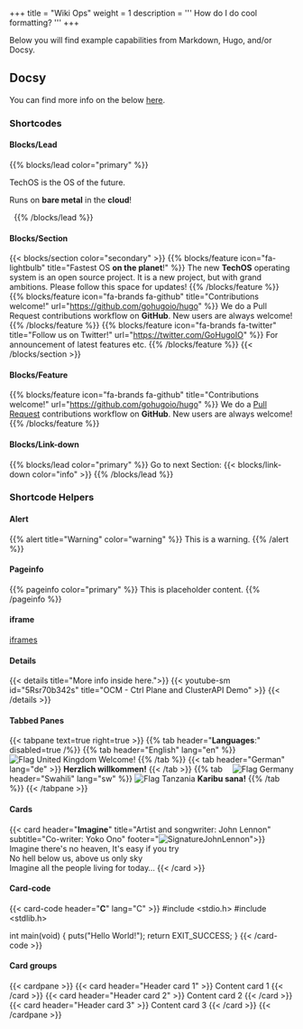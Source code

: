 +++
title = "Wiki Ops"
weight = 1
description = '''
How do I do cool formatting?
'''
+++

Below you will find example capabilities from Markdown, Hugo, and/or Docsy.

## Docsy
You can find more info on the below [here](https://www.docsy.dev/docs/adding-content/shortcodes/).

### Shortcodes

#### Blocks/Lead

{{% blocks/lead color="primary" %}}
&nbsp;

TechOS is the OS of the future.

Runs on **bare metal** in the **cloud**!

&nbsp;
{{% /blocks/lead %}}

#### Blocks/Section
{{< blocks/section color="secondary" >}}
{{% blocks/feature icon="fa-lightbulb" title="Fastest OS **on the planet**!" %}}
The new **TechOS** operating system is an open source project. It is a new project, but with grand ambitions.
Please follow this space for updates!
{{% /blocks/feature %}}
{{% blocks/feature icon="fa-brands fa-github" title="Contributions welcome!" url="https://github.com/gohugoio/hugo" %}}
We do a Pull Request contributions workflow on **GitHub**. New users are always welcome! 
{{% /blocks/feature %}}
{{% blocks/feature icon="fa-brands fa-twitter" title="Follow us on Twitter!" url="https://twitter.com/GoHugoIO" %}}
For announcement of latest features etc.
{{% /blocks/feature %}}
{{< /blocks/section >}}

#### Blocks/Feature
{{% blocks/feature icon="fa-brands fa-github" title="Contributions welcome!" url="https://github.com/gohugoio/hugo" %}}
We do a [Pull Request](https://github.com/gohugoio/hugo/pulls) contributions workflow on **GitHub**. New users are always welcome!
{{% /blocks/feature %}}

#### Blocks/Link-down
{{% blocks/lead color="primary" %}}
    Go to next Section: {{< blocks/link-down color="info" >}}
{{% /blocks/lead %}}

### Shortcode Helpers

#### Alert
{{% alert title="Warning" color="warning" %}}
This is a warning.
{{% /alert %}}

#### Pageinfo
{{% pageinfo color="primary" %}}
This is placeholder content.
{{% /pageinfo %}}

#### iframe
[iframes](https://www.w3schools.com/tags/tag_iframe.asp)

#### Details
{{< details title="More info inside here.">}}
{{< youtube-sm id="5Rsr70b342s" title="OCM - Ctrl Plane and ClusterAPI Demo" >}}
{{< /details >}}

#### Tabbed Panes
{{< tabpane text=true right=true >}}
  {{% tab header="**Languages**:" disabled=true /%}}
  {{% tab header="English" lang="en" %}}
  ![Flag United Kingdom](flags/uk.png)
  Welcome!
  {{% /tab %}}
  {{< tab header="German" lang="de" >}}
    <b>Herzlich willkommen!</b>
    <img src="flags/de.png" alt="Flag Germany" style="float: right; padding: 0 0 0 0px">
  {{< /tab >}}
  {{% tab header="Swahili" lang="sw" %}}
  ![Flag Tanzania](flags/tz.png)
  **Karibu sana!**
  {{% /tab %}}
{{< /tabpane >}}

#### Cards
{{< card header="**Imagine**" title="Artist and songwriter: John Lennon" subtitle="Co-writer: Yoko Ono"
          footer="![SignatureJohnLennon](https://server.tld/…/signature.png 'Signature John Lennon')">}}
Imagine there's no heaven, It's easy if you try<br/>
No hell below us, above us only sky<br/>
Imagine all the people living for today…
{{< /card >}}

#### Card-code
{{< card-code header="**C**" lang="C" >}}
#include <stdio.h>
#include <stdlib.h>

int main(void)
{
  puts("Hello World!");
  return EXIT_SUCCESS;
}
{{< /card-code >}}

#### Card groups
{{< cardpane >}}
  {{< card header="Header card 1" >}}
    Content card 1
  {{< /card >}}
  {{< card header="Header card 2" >}}
    Content card 2
  {{< /card >}}
  {{< card header="Header card 3" >}}
    Content card 3
  {{< /card >}}
{{< /cardpane >}}